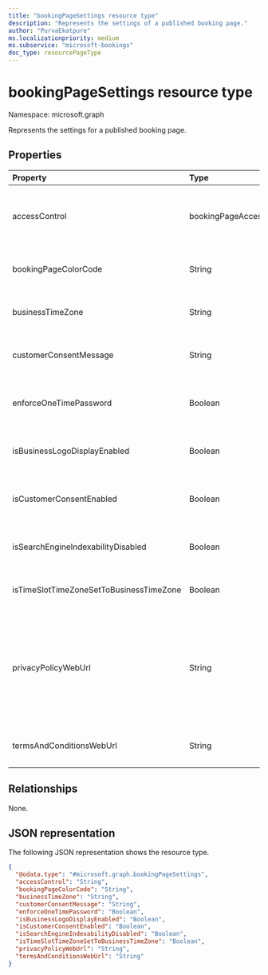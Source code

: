 ```yaml
---
title: "bookingPageSettings resource type"
description: "Represents the settings of a published booking page."
author: "PurvaEkatpure"
ms.localizationpriority: medium
ms.subservice: "microsoft-bookings"
doc_type: resourcePageType
---
```


# bookingPageSettings resource type

Namespace: microsoft.graph

Represents the settings for a published booking page.

## Properties
|Property|Type|Description|
|:---|:---|:---|
|accessControl|bookingPageAccessControl|Controlling access to a published booking page. The possible values are: `unrestricted`, `restrictedToOrganization`, and, `unknownFutureValue`.|
|bookingPageColorCode|String|Custom color for the bookings page. The value should be in Hex format. Example: `#123456`.|
|businessTimeZone|String|The time zone of the customer. For a list of possible values, see [dateTimeTimeZone](dateTimeTimeZone.md).|
|customerConsentMessage|String|The personal data collection and usage consent message in the bookings page.|
|enforceOneTimePassword|Boolean|Determines whether the one-time password is required to create an appointment. The default value is `false`.|
|isBusinessLogoDisplayEnabled|Boolean|Indicates whether the business logo is displayed on the bookings page. The default value is `false`.|
|isCustomerConsentEnabled|Boolean|Enables personal data collection and the usage consent toggle on the bookings page. The default value is `false`.|
|isSearchEngineIndexabilityDisabled|Boolean|Ensures that the web crawlers don't index this page. The defaults value is `false`.|
|isTimeSlotTimeZoneSetToBusinessTimeZone|Boolean|Displays the booking time slots in the business time zone. The default value is `false`.|
|privacyPolicyWebUrl|String|URL of a webpage that provides the terms and conditions of the business. If a privacy policy isn't included, the following text appears on the bookings page as default: 'The policies and practices of <booking business's name> apply to the use of your data. |
|termsAndConditionsWebUrl|String|URL of a webpage that provides the terms and conditions of the business.|

## Relationships
None.

## JSON representation
The following JSON representation shows the resource type.
<!-- {
  "blockType": "resource",
  "@odata.type": "microsoft.graph.bookingPageSettings"
}
-->
``` json
{
  "@odata.type": "#microsoft.graph.bookingPageSettings",
  "accessControl": "String",
  "bookingPageColorCode": "String",
  "businessTimeZone": "String",
  "customerConsentMessage": "String",
  "enforceOneTimePassword": "Boolean",
  "isBusinessLogoDisplayEnabled": "Boolean",
  "isCustomerConsentEnabled": "Boolean",
  "isSearchEngineIndexabilityDisabled": "Boolean",
  "isTimeSlotTimeZoneSetToBusinessTimeZone": "Boolean",
  "privacyPolicyWebUrl": "String",
  "termsAndConditionsWebUrl": "String"
}
```
